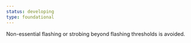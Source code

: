 ```yaml
---
status: developing
type: foundational
---
```


Non-essential flashing or strobing beyond flashing thresholds is avoided.
